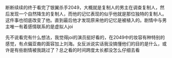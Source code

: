 断断续续的终于看完了银翼杀手2049，大概就是复制人的男主在调查复制人，然后发现一个自然降生的复制人，而他的记忆表现的似乎他就是那位独特的复制人。这件事也彻底改变了他。直到最后他才发现原来他的记忆是被植入的。剧情中与男主唯一有着感情联系的是虚拟人joi  

先不说看完有什么想法，我觉得joi的演员挺好看的，在2049中的妆容有种特别的感觉，有点偏亚裔的面容加上刘海。女反派说实话我没搞懂他们的目的是什么，或许是有些剧情被我跳过了？总之看的时间跨度太长都没怎么仔细去看